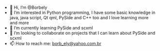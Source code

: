 - 👋 Hi, I’m @Borbely
- 👀 I’m interested in Python programming, I have some basic knowledge in java, java script, Qt qml, PySide and C++ too and I love learning more and more
- 🌱 I’m currently learning PySide and scxml
- 💞️ I’m looking to collaborate on projects that I can learn about PySide and scxml
- 📫 How to reach me: borb_ely@yahoo.com.br 

<!---
Borbely/Borbely is a ✨ special ✨ repository because its `README.md` (this file) appears on your GitHub profile.
You can click the Preview link to take a look at your changes.
--->
